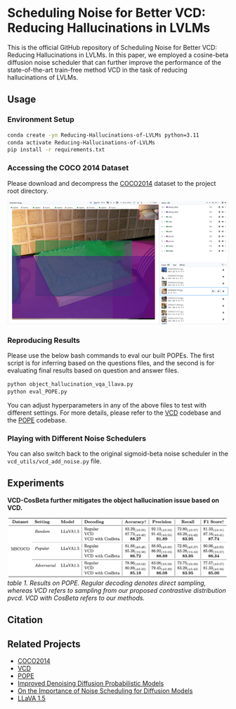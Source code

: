 # Scheduling Noise for Better VCD: Reducing Hallucinations in LVLMs

This is the official GitHub repository of Scheduling Noise for Better VCD: Reducing Hallucinations in LVLMs. In this paper, we employed a cosine-beta diffusion noise scheduler that can further improve the performance of the state-of-the-art train-free method VCD in the task of reducing hallucinations of LVLMs.

##  Usage

### Environment Setup
```bash
conda create -yn Reducing-Hallucinations-of-LVLMs python=3.11
conda activate Reducing-Hallucinations-of-LVLMs
pip install -r requirements.txt
```

### Accessing the COCO 2014 Dataset

Please download and decompress the [COCO2014](https://www.kaggle.com/datasets/jeffaudi/coco-2014-dataset-for-yolov3) dataset to the project root directory.

![dataset](figs/img.png)

### Reproducing Results

Please use the below bash commands to eval our built POPEs. The first script is for inferring based on the questions files, and the second is for evaluating final results based on question and answer files.

```bash
python object_hallucination_vqa_llava.py
python eval_POPE.py
```

You can adjust hyperparameters in any of the above files to test with different settings. For more details, please refer to the [VCD](https://github.com/DAMO-NLP-SG/VCD?tab=readme-ov-file) codebase and the [POPE](https://github.com/RUCAIBox/POPE) codebase.

### Playing with Different Noise Schedulers

You can also switch back to the original sigmoid-beta noise scheduler in the `vcd_utils/vcd_add_noise.py` file.

## Experiments

**VCD-CosBeta further mitigates the object hallucination issue based on VCD.**

![exp1](figs/img_1.png)
*table 1. Results on POPE. Regular decoding denotes direct sampling, whereas VCD refers to sampling from our proposed contrastive distribution pvcd. VCD with CosBeta refers to our methods.*

## Citation

## Related Projects

- [COCO2014](https://www.kaggle.com/datasets/jeffaudi/coco-2014-dataset-for-yolov3)
- [VCD](https://github.com/DAMO-NLP-SG/VCD?tab=readme-ov-file)
- [POPE](https://github.com/RUCAIBox/POPE)
- [Improved Denoising Diffusion Probabilistic Models](https://arxiv.org/pdf/2102.09672)
- [On the Importance of Noise Scheduling for Diffusion Models](https://arxiv.org/pdf/2301.10972)
- [LLaVA 1.5](https://github.com/haotian-liu/LLaVA)

